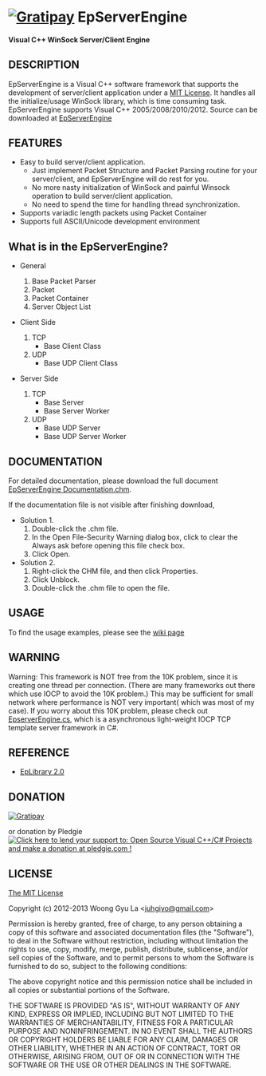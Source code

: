 [![Gratipay][gratipay-image]][gratipay-url]
EpServerEngine
=======================
#### Visual C++ WinSock Server/Client Engine ####


DESCRIPTION
-----------

EpServerEngine is a Visual C++ software framework that supports the development of server/client application under a [MIT License](http://opensource.org/licenses/mit-license.php).
It handles all the initialize/usage WinSock library, which is time consuming task. 
EpServerEngine supports Visual C++ 2005/2008/2010/2012.
Source can be downloaded at [EpServerEngine](http://github.com/juhgiyo/epserverengine)


FEATURES
--------

* Easy to build server/client application.
  - Just implement Packet Structure and Packet Parsing routine for your server/client, 
       and EpServerEngine will do rest for you.
  - No more nasty initialization of WinSock and painful Winsock operation 
       to build server/client application.
  - No need to spend the time for handling thread synchronization.
* Supports variadic length packets using Packet Container
* Supports full ASCII/Unicode development environment


What is in the EpServerEngine?
------------------------------

* General
  1. Base Packet Parser
  2. Packet
  3. Packet Container
  4. Server Object List

* Client Side
  1. TCP
     * Base Client Class
  2. UDP
     * Base UDP Client Class

* Server Side
  1. TCP
     * Base Server
     * Base Server Worker
  2. UDP
     * Base UDP Server
     * Base UDP Server Worker


DOCUMENTATION
-------------

For detailed documentation, please download the full document [EpServerEngine Documentation.chm](https://s3.amazonaws.com/elasticbeanstalk-us-east-1-052504677345/Downloads/EpServerEngine/EpServerEngine+Documentation.chm).

If the documentation file is not visible after finishing download,
* Solution 1.
  1. Double-click the .chm file.
  2. In the Open File-Security Warning dialog box, click to clear the Always ask before opening this file check box.
  3. Click Open.
* Solution 2.
  1. Right-click the CHM file, and then click Properties.
  2. Click Unblock.
  3. Double-click the .chm file to open the file.


USAGE
-----

To find the usage examples, please see the [wiki page](https://github.com/juhgiyo/EpServerEngine/wiki)


WARNING
-------

Warning: This framework is NOT free from the 10K problem, since it is creating one thread per connection. (There are many frameworks out there which use IOCP to avoid the 10K problem.) This may be sufficient for small network where performance is NOT very important( which was most of my case).
If you worry about this 10K problem, please check out [EpserverEngine.cs](https://github.com/juhgiyo/EpServerEngine.cs), which is a asynchronous light-weight IOCP TCP template server framework in C#. 


REFERENCE
---------
* [EpLibrary 2.0](https://github.com/juhgiyo/EpLibrary)

DONATION
---------
[![Gratipay][gratipay-image]][gratipay-url]

or donation by Pledgie  
<a href='https://pledgie.com/campaigns/27762'><img alt='Click here to lend your support to: Open Source Visual C++/C# Projects and make a donation at pledgie.com !' src='https://pledgie.com/campaigns/27762.png?skin_name=chrome' border='0' ></a>


LICENSE
-------

[The MIT License](http://opensource.org/licenses/mit-license.php)

Copyright (c) 2012-2013 Woong Gyu La <[juhgiyo@gmail.com](mailto:juhgiyo@gmail.com)>

Permission is hereby granted, free of charge, to any person obtaining a copy
of this software and associated documentation files (the "Software"), to deal
in the Software without restriction, including without limitation the rights
to use, copy, modify, merge, publish, distribute, sublicense, and/or sell
copies of the Software, and to permit persons to whom the Software is
furnished to do so, subject to the following conditions:

The above copyright notice and this permission notice shall be included in
all copies or substantial portions of the Software.

THE SOFTWARE IS PROVIDED "AS IS", WITHOUT WARRANTY OF ANY KIND, EXPRESS OR
IMPLIED, INCLUDING BUT NOT LIMITED TO THE WARRANTIES OF MERCHANTABILITY,
FITNESS FOR A PARTICULAR PURPOSE AND NONINFRINGEMENT. IN NO EVENT SHALL THE
AUTHORS OR COPYRIGHT HOLDERS BE LIABLE FOR ANY CLAIM, DAMAGES OR OTHER
LIABILITY, WHETHER IN AN ACTION OF CONTRACT, TORT OR OTHERWISE, ARISING FROM,
OUT OF OR IN CONNECTION WITH THE SOFTWARE OR THE USE OR OTHER DEALINGS IN
THE SOFTWARE.

[gratipay-image]: https://img.shields.io/gratipay/juhgiyo.svg?style=flat
[gratipay-url]: https://gratipay.com/juhgiyo/




